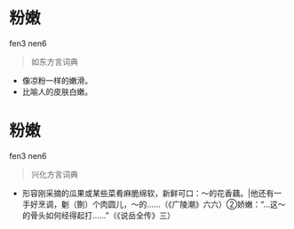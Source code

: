 # 粉嫩
fen3 nen6
> 如东方言词典
- 像凉粉一样的嫩滑。
- 比喻人的皮肤白嫩。

# 粉嫩
fen3 nen6
> 兴化方言词典
- 形容刚采摘的瓜果或某些菜肴麻脆绵软，新鲜可口：～的花香藕。|他还有一手好烹调，劖（劗）个肉圆儿，～的……（《广陵潮》六六）②娇嫩：“…这～的骨头如何经得起打……”（《说岳全传》三）
